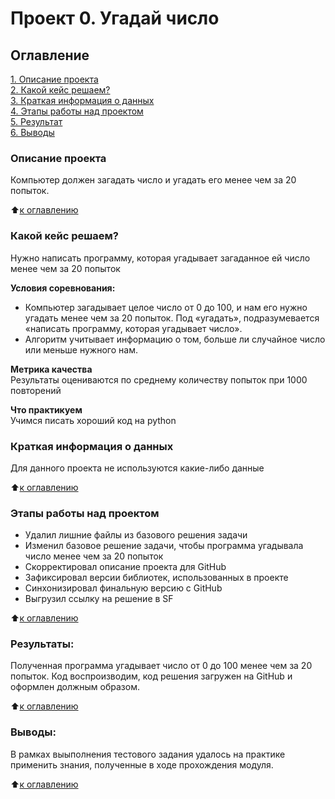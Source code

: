 # Проект 0. Угадай число

## Оглавление  
[1. Описание проекта](.README.md#Описание-проекта)  
[2. Какой кейс решаем?](.README.md#Какой-кейс-решаем)  
[3. Краткая информация о данных](.README.md#Краткая-информация-о-данных)  
[4. Этапы работы над проектом](.README.md#Этапы-работы-над-проектом)  
[5. Результат](.README.md#Результат)    
[6. Выводы](.README.md#Выводы) 

### Описание проекта    
Компьютер должен загадать число и угадать его менее чем за 20 попыток.

:arrow_up:[к оглавлению](_)


### Какой кейс решаем?    
Нужно написать программу, которая угадывает загаданное ей число менее чем за 20 попыток

**Условия соревнования:**  
- Компьютер загадывает целое число от 0 до 100, и нам его нужно угадать менее чем за 20 попыток. Под «угадать», подразумевается «написать программу, которая угадывает число».
- Алгоритм учитывает информацию о том, больше ли случайное число или меньше нужного нам.

**Метрика качества**     
Результаты оцениваются по среднему количеству попыток при 1000 повторений

**Что практикуем**     
Учимся писать хороший код на python


### Краткая информация о данных
Для данного проекта не используются какие-либо данные
  
:arrow_up:[к оглавлению](.README.md#Оглавление)


### Этапы работы над проектом  
- Удалил лишние файлы из базового решения задачи
- Изменил базовое решение задачи, чтобы программа угадывала число менее чем за 20 попыток
- Скорректировал описание проекта для GitHub
- Зафиксировал версии библиотек, использованных в проекте
- Синхонизировал финальную версию с GitHub
- Выгрузил ссылку на решение в SF

:arrow_up:[к оглавлению](.README.md#Оглавление)


### Результаты:  
Полученная программа угадывает число от 0 до 100 менее чем за 20 попыток. Код воспроизводим, код решения загружен на GitHub и оформлен должным образом.

:arrow_up:[к оглавлению](.README.md#Оглавление)


### Выводы:  
В рамках выыполнения тестового задания удалось на практике применить знания, полученные в ходе прохождения модуля.

:arrow_up:[к оглавлению](.README.md#Оглавление)
